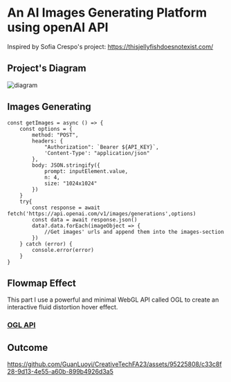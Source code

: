 # An AI Images Generating Platform using openAI API
Inspired by Sofia Crespo's project: https://thisjellyfishdoesnotexist.com/
## Project's Diagram
![diagram](https://github.com/GuanLuoyi/CreativeTechFA23/assets/95225808/95e115d8-ba6f-4146-ab79-148d415ec683)

## Images Generating
```
const getImages = async () => {
    const options = {
        method: "POST",
        headers: {
            "Authorization": `Bearer ${API_KEY}`,
            'Content-Type': "application/json"
        },
        body: JSON.stringify({
            prompt: inputElement.value,
            n: 4,
            size: "1024x1024"
        })
    }
    try{
        const response = await fetch('https://api.openai.com/v1/images/generations',options)
        const data = await response.json()
        data?.data.forEach(imageObject => {
            //Get images' urls and append them into the images-section
        })
    } catch (error) {
        console.error(error)
    }
}
```
## Flowmap Effect
This part I use a powerful and minimal WebGL API called OGL to create an interactive fluid distortion hover effect.  
### [OGL API](https://github.com/oframe/ogl)

## Outcome

https://github.com/GuanLuoyi/CreativeTechFA23/assets/95225808/c33c8f28-9d13-4e55-a60b-899b4926d3a5


